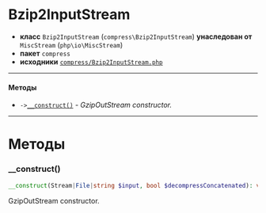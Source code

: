 # Bzip2InputStream

- **класс** `Bzip2InputStream` (`compress\Bzip2InputStream`) **унаследован от** `MiscStream` (`php\io\MiscStream`)
- **пакет** `compress`
- **исходники** [`compress/Bzip2InputStream.php`](./src/main/resources/JPHP-INF/sdk/compress/Bzip2InputStream.php)


---

#### Методы

- `->`[`__construct()`](#method-__construct) - _GzipOutStream constructor._

---
# Методы

<a name="method-__construct"></a>

### __construct()
```php
__construct(Stream|File|string $input, bool $decompressConcatenated): void
```
GzipOutStream constructor.